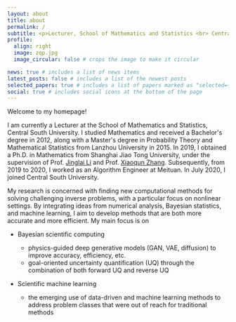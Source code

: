 ```yaml
---
layout: about
title: about
permalink: /
subtitle: <p>Lecturer, School of Mathematics and Statistics <br> Central South University<p>
profile:
  align: right
  image: zqp.jpg
  image_circular: false # crops the image to make it circular

news: true # includes a list of news items
latest_posts: false # includes a list of the newest posts
selected_papers: true # includes a list of papers marked as "selected={true}"
social: true # includes social icons at the bottom of the page
---
```


Welcome to my homepage!

I am currently a Lecturer at the School of Mathematics and Statistics, Central South University. I studied Mathematics and received a Bachelor's degree in 2012, along with a Master's degree in Probability Theory and Mathematical Statistics from Lanzhou University in 2015. In 2019, I obtained a Ph.D. in Mathematics from Shanghai Jiao Tong University, under the supervision of Prof. [Jinglai Li](https://lijinglai.github.io/) and Prof. [Xiaoqun Zhang](https://math.sjtu.edu.cn/faculty/xqzhang/index.html). Subsequently, from 2019 to 2020, I worked as an Algorithm Engineer at Meituan. In July 2020, I joined Central South University.

My research is concerned with finding new computational methods for solving challenging inverse problems, with a particular focus on nonlinear settings. By integrating ideas from numerical analysis, Bayesian statistics, and machine learning, I aim to develop methods that are both more accurate and more efficient. My main focus is on
-  Bayesian scientific computing
   -   physics-guided deep generative models (GAN, VAE, diffusion) to improve accuracy, efficiency, etc.
   -   goal-oriented uncertainty quantification (UQ) through the combination of both forward UQ and reverse UQ

-  Scientific machine learning
   -   the emerging use of data-driven and machine learning methods to address problem classes that were out of reach for traditional methods
